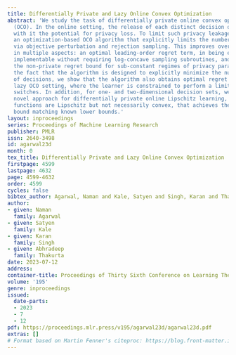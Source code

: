 ```yaml
---
title: Differentially Private and Lazy Online Convex Optimization
abstract: 'We study the task of differentially private online convex optimization
  (OCO). In the online setting, the release of each distinct decision or iterate carries
  with it the potential for privacy loss. To limit such privacy leakage, we design
  an optimization-based OCO algorithm that explicitly limits the number of switches
  via objective perturbation and rejection sampling. This improves over known results
  in multiple aspects: an optimal leading-order regret term, in being efficiently
  implementable without requiring log-concave sampling subroutines, and in matching
  the non-private regret bound for sub-constant regimes of privacy parameters. Leveraging
  the fact that the algorithm is designed to explicitly minimize the number of switches
  of decisions, we show that the algorithm also obtains optimal regret bounds in the
  lazy OCO setting, where the learner is constrained to perform a limited number of
  switches. In addition, for one- and two-dimensional decision sets, we present a
  novel approach for differentially private online Lipschitz learning, where the loss
  functions are Lipschitz but not necessarily convex, that achieves the optimal regret
  bound matching known lower bounds.'
layout: inproceedings
series: Proceedings of Machine Learning Research
publisher: PMLR
issn: 2640-3498
id: agarwal23d
month: 0
tex_title: Differentially Private and Lazy Online Convex Optimization
firstpage: 4599
lastpage: 4632
page: 4599-4632
order: 4599
cycles: false
bibtex_author: Agarwal, Naman and Kale, Satyen and Singh, Karan and Thakurta, Abhradeep
author:
- given: Naman
  family: Agarwal
- given: Satyen
  family: Kale
- given: Karan
  family: Singh
- given: Abhradeep
  family: Thakurta
date: 2023-07-12
address: 
container-title: Proceedings of Thirty Sixth Conference on Learning Theory
volume: '195'
genre: inproceedings
issued:
  date-parts:
  - 2023
  - 7
  - 12
pdf: https://proceedings.mlr.press/v195/agarwal23d/agarwal23d.pdf
extras: []
# Format based on Martin Fenner's citeproc: https://blog.front-matter.io/posts/citeproc-yaml-for-bibliographies/
---
```

